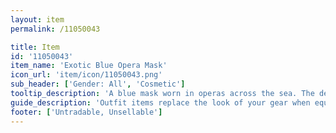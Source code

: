 ```yaml
---
layout: item
permalink: /11050043

title: Item
id: '11050043'
item_name: 'Exotic Blue Opera Mask'
icon_url: 'item/icon/11050043.png'
sub_header: ['Gender: All', 'Cosmetic']
tooltip_description: 'A blue mask worn in operas across the sea. The design bears a strong resemblance some form of goblin.'
guide_description: 'Outfit items replace the look of your gear when equipped.'
footer: ['Untradable, Unsellable']
---
```

